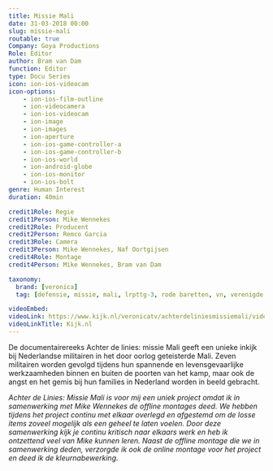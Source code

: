 ```yaml
---
title: Missie Mali
date: 31-03-2018 00:00
slug: missie-mali
routable: true
Company: Goya Productions
Role: Editor
author: Bram van Dam
function: Editor
type: Docu Series
icon: ion-ios-videocam
icon-options:
    - ion-ios-film-outline
    - ion-videocamera
    - ion-ios-videocam
    - ion-image
    - ion-images
    - ion-aperture
    - ion-ios-game-controller-a
    - ion-ios-game-controller-b
    - ion-ios-world
    - ion-android-globe
    - ion-ios-monitor
    - ion-ios-bolt
genre: Human Interest
duration: 40min

credit1Role: Regie
credit1Person: Mike Wennekes
credit2Role: Producent
credit2Person: Remco Garcia
credit3Role: Camera
credit3Person: Mike Wennekes, Naf Oortgijsen
credit4Role: Montage
credit4Person: Mike Wennekes, Bram van Dam

taxonomy:
  brand: [veronica]
  tag: [defensie, missie, mali, lrpttg-3, rode baretten, vn, verenigde naties]

videoEmbed:
videoLink: https://www.kijk.nl/veronicatv/achterdeliniesmissiemali/videos/Za310fplXBd/achter-de-linies-missie-mali
videoLinkTitle: Kijk.nl
---
```

De documentairereeks Achter de linies: missie Mali geeft een unieke inkijk bij Nederlandse militairen in het door oorlog geteisterde Mali. Zeven militairen worden gevolgd tijdens hun spannende en levensgevaarlijke werkzaamheden binnen en buiten de poorten van het kamp, maar ook de angst en het gemis bij hun families in Nederland worden in beeld gebracht.

_Achter de Linies: Missie Mali is voor mij een uniek project omdat ik in samenwerking met Mike Wennekes de offline montages deed. We hebben tijdens het project continu met elkaar overlegd en afgestemd om de losse items zoveel mogelijk als een geheel te laten voelen. Door deze samenwerking kijk je continu kritisch naar elkaars werk en heb ik ontzettend veel van Mike kunnen leren. Naast de offline montage die we in samenwerking deden, verzorgde ik ook de online montage voor het project en deed ik de kleurnabewerking._
